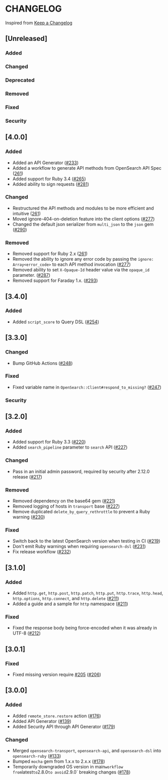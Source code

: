# CHANGELOG
Inspired from [Keep a Changelog](https://keepachangelog.com/en/1.0.0/)

## [Unreleased]
### Added
### Changed
### Deprecated
### Removed
### Fixed
### Security

## [4.0.0]
### Added
- Added an API Generator ([#233](https://github.com/opensearch-project/opensearch-ruby/issues/233))
- Added a workflow to generate API methods from OpenSearch API Spec ([261](https://github.com/opensearch-project/opensearch-ruby/pull/261))
- Added support for Ruby 3.4 ([#265](https://github.com/opensearch-project/opensearch-ruby/pull/265))
- Added ability to sign requests ([#281](https://github.com/opensearch-project/opensearch-ruby/pull/281))
### Changed
- Restructured the API methods and modules to be more efficient and intuitive ([261](https://github.com/opensearch-project/opensearch-ruby/pull/261))
- Moved ignore-404-on-deletion feature into the client options ([#277](https://github.com/opensearch-project/opensearch-ruby/pull/277))
- Changed the default json serializer from `multi_json` to the `json` gem ([#290](https://github.com/opensearch-project/opensearch-ruby/pull/290))
### Removed
- Removed support for Ruby 2.x ([261](https://github.com/opensearch-project/opensearch-ruby/pull/261))
- Removed the ability to ignore any error code by passing the `ignore: Array<error_code>` to each API method invocation ([#277](https://github.com/opensearch-project/opensearch-ruby/pull/277))
- Removed ability to set `X-Opaque-Id` header value via the `opaque_id` parameter. ([#287](https://github.com/opensearch-project/opensearch-ruby/pull/287))
- Removed support for Faraday 1.x. ([#293](https://github.com/opensearch-project/opensearch-ruby/pull/293))

## [3.4.0]
### Added
- Added `script_score` to Query DSL ([#254](https://github.com/opensearch-project/opensearch-ruby/pull/254))

## [3.3.0]
### Changed
- Bump GitHub Actions ([#248](https://github.com/opensearch-project/opensearch-ruby/pull/248))
### Fixed
- Fixed variable name in `OpenSearch::Client#respond_to_missing?` ([#247](https://github.com/opensearch-project/opensearch-ruby/pull/247))
### Security

## [3.2.0]
### Added
- Added support for Ruby 3.3 ([#220](https://github.com/opensearch-project/opensearch-ruby/pull/220))
- Added `search_pipeline` parameter to `search` API ([#227](https://github.com/opensearch-project/opensearch-ruby/pull/227))
### Changed
- Pass in an initial admin password, required by security after 2.12.0 release ([#217](https://github.com/opensearch-project/opensearch-ruby/issues/217))
### Removed
- Removed dependency on the base64 gem ([#221](https://github.com/opensearch-project/opensearch-ruby/pull/221))
- Removed logging of hosts in `transport` base ([#227](https://github.com/opensearch-project/opensearch-ruby/pull/227))
- Remove duplicated `delete_by_query_rethrottle` to prevent a Ruby warning ([#230](https://github.com/opensearch-project/opensearch-ruby/issues/230))

### Fixed
- Switch back to the latest OpenSearch version when testing in CI ([#219](https://github.com/opensearch-project/opensearch-ruby/pull/219))
- Don't emit Ruby warnings when requiring `opensearch-dsl` ([#231](https://github.com/opensearch-project/opensearch-ruby/issues/231))
- Fix release workflow ([#232](https://github.com/opensearch-project/opensearch-ruby/issues/232))

## [3.1.0]
### Added
- Added `http.get`, `http.post`, `http.patch`, `http.put`, `http.trace`, `http.head`, `http.options`, `http.connect`, and `http.delete`  ([#211](https://github.com/opensearch-project/opensearch-ruby/pull/211))
- Added a guide and a sample for `http` namespace ([#211](https://github.com/opensearch-project/opensearch-ruby/pull/211))
### Fixed
- Fixed the response body being force-encoded when it was already in UTF-8 ([#212](https://github.com/opensearch-project/opensearch-ruby/issues/212))

## [3.0.1]
### Fixed
- Fixed missing version require [#205](https://github.com/opensearch-project/opensearch-ruby/issues/205) ([#206](https://github.com/opensearch-project/opensearch-ruby/pull/206))

## [3.0.0]
### Added
- Added `remote_store.restore` action ([#176](https://github.com/opensearch-project/opensearch-ruby/pull/176))
- Added API Generator ([#139](https://github.com/opensearch-project/opensearch-ruby/issues/139))
- Added Security API through API Generator ([#179](https://github.com/opensearch-project/opensearch-ruby/pull/179))
### Changed
- Merged `opensearch-transport`, `opensearch-api`, and `opensearch-dsl` into `opensearch-ruby` ([#133](https://github.com/opensearch-project/opensearch-ruby/issues/133))
- Bumped `mocha` gem from 1.x.x to 2.x.x ([#178](https://github.com/opensearch-project/opensearch-ruby/pull/178))
- Temporarily downgraded OS version in main` workflow from `latest` to `2.8.0` to avoid `2.9.0` breaking changes ([#178](https://github.com/opensearch-project/opensearch-ruby/pull/178))
